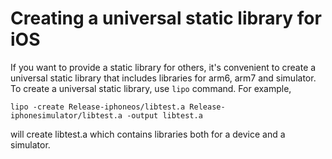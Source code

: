 # Creating a universal static library for iOS

If you want to provide a static library for others, it's convenient to create a universal static library that includes libraries for arm6, arm7 and simulator. To create a universal static library, use `lipo` command. For example,

    lipo -create Release-iphoneos/libtest.a Release-iphonesimulator/libtest.a -output libtest.a

will create libtest.a which contains libraries both for a device and a simulator.
